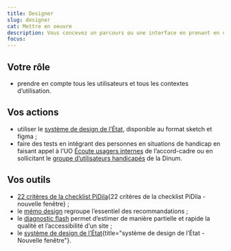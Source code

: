```yaml
---
title: Designer
slug: designer
cat: Mettre en oeuvre
description: Vous concevez un parcours ou une interface en prenant en compte tous les usagers
focus:
---
```



## Votre rôle

* prendre en compte tous les utilisateurs et tous les contextes d’utilisation.

## Vos actions

* utiliser le [système de design de l’État](https://gouvfr.atlassian.net/wiki/spaces/DB/pages/222331452/Designers), disponible au format sketch et figma ;
* faire des tests en intégrant des personnes en situations de handicap en faisant appel à l’UO [Écoute usagers internes](/accessibilite-numerique/accord-cadre-dae#lot-1) de l’accord-cadre ou en sollicitant le [groupe d’utilisateurs handicapés](/outils/#tests) de la Dinum.

## Vos outils

* [22 critères de la checklist PiDila](https://pidila.gitlab.io/checklist-pidila/?Profil=Conception&Profil=Graphisme&R%C3%A9f%C3%A9rentiel=RGAA){22 critères de la checklist PiDila - nouvelle fenêtre} ;
* le [mémo design](/outils/memo-design) regroupe l’essentiel des recommandations ;
* le [diagnostic flash](/outils/diagnostic-flash) permet d’estimer de manière partielle et rapide la qualité et l’accessibilité d’un site ;
* le [système de design de l’État](https://www.systeme-de-design.gouv.fr/){title="système de design de l’État - Nouvelle fenêtre"}.